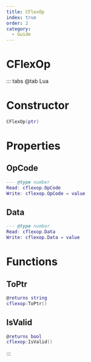 ```yaml
---
title: CFlexOp
index: true
order: 2
category:
  - Guide
---
```


# CFlexOp

::: tabs
@tab Lua
# Constructor
```lua
CFlexOp(ptr)
```
# Properties
## OpCode 
```lua
--- @type number
Read: cflexop.OpCode
Write: cflexop.OpCode = value
```
## Data 
```lua
--- @type number
Read: cflexop.Data
Write: cflexop.Data = value
```
# Functions
## ToPtr
```lua
@returns string
cflexop:ToPtr()
```
## IsValid
```lua
@returns bool
cflexop:IsValid()
```

:::